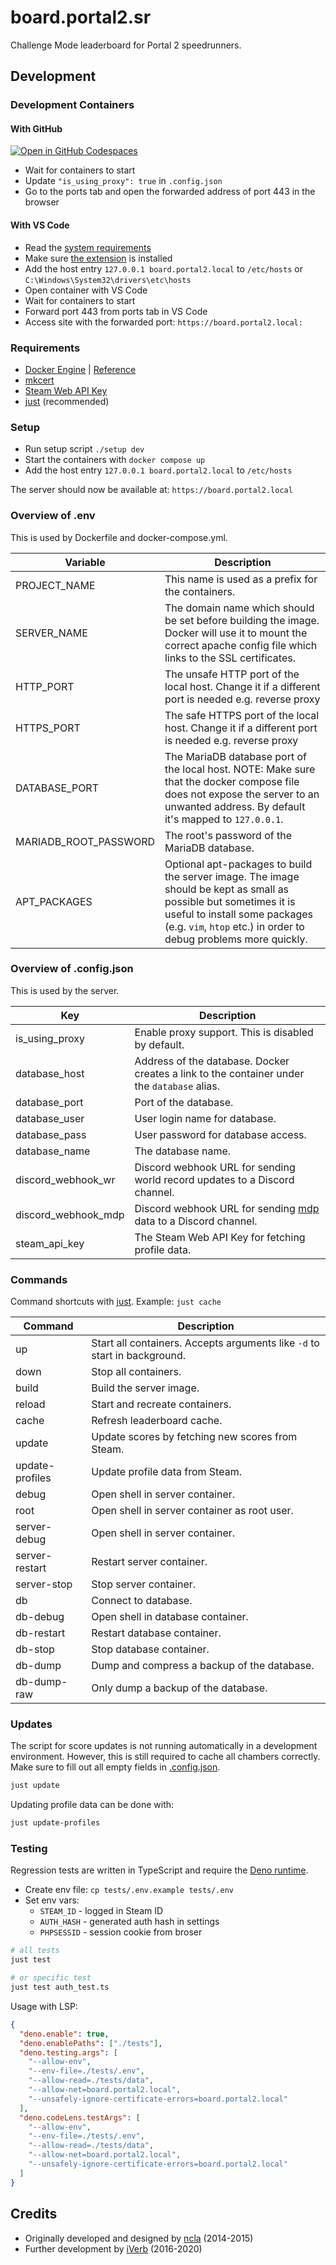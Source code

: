 # board.portal2.sr

Challenge Mode leaderboard for Portal 2 speedrunners.

## Development

### Development Containers

#### With GitHub

[![Open in GitHub Codespaces](https://github.com/codespaces/badge.svg)](https://codespaces.new/p2sr/Portal2Boards)

- Wait for containers to start
- Update `"is_using_proxy": true` in `.config.json`
- Go to the ports tab and open the forwarded address of port 443 in the browser

#### With VS Code

- Read the
  [system requirements](https://code.visualstudio.com/docs/devcontainers/containers)
- Make sure
  [the extension](https://marketplace.visualstudio.com/items?itemName=ms-vscode-remote.remote-containers)
  is installed
- Add the host entry `127.0.0.1 board.portal2.local` to `/etc/hosts` or
  `C:\Windows\System32\drivers\etc\hosts`
- Open container with VS Code
- Wait for containers to start
- Forward port 443 from ports tab in VS Code
- Access site with the forwarded port: `https://board.portal2.local:`

### Requirements

- [Docker Engine] | [Reference](https://docs.docker.com/compose/reference/)
- [mkcert]
- [Steam Web API Key]
- [just] (recommended)

[Docker Engine]: https://docs.docker.com/engine/install
[mkcert]: https://github.com/FiloSottile/mkcert
[Steam Web API Key]: https://steamcommunity.com/dev
[just]: https://github.com/casey/just

### Setup

- Run setup script `./setup dev`
- Start the containers with `docker compose up`
- Add the host entry `127.0.0.1 board.portal2.local` to `/etc/hosts`

The server should now be available at: `https://board.portal2.local`

### Overview of .env

This is used by Dockerfile and docker-compose.yml.

| Variable              | Description                                                                                                                                                                                                           |
| --------------------- | --------------------------------------------------------------------------------------------------------------------------------------------------------------------------------------------------------------------- |
| PROJECT_NAME          | This name is used as a prefix for the containers.                                                                                                                                                                     |
| SERVER_NAME           | The domain name which should be set before building the image. Docker will use it to mount the correct apache config file which links to the SSL certificates.                                                        |
| HTTP_PORT             | The unsafe HTTP port of the local host. Change it if a different port is needed e.g. reverse proxy                                                                                                                    |
| HTTPS_PORT            | The safe HTTPS port of the local host. Change it if a different port is needed e.g. reverse proxy                                                                                                                     |
| DATABASE_PORT         | The MariaDB database port of the local host. NOTE: Make sure that the docker compose file does not expose the server to an unwanted address. By default it's mapped to `127.0.0.1`.                                   |
| MARIADB_ROOT_PASSWORD | The root's password of the MariaDB database.                                                                                                                                                                          |
| APT_PACKAGES          | Optional apt-packages to build the server image. The image should be kept as small as possible but sometimes it is useful to install some packages (e.g. `vim`, `htop` etc.) in order to debug problems more quickly. |

### Overview of .config.json

This is used by the server.

| Key                 | Description                                                                                 |
| ------------------- | ------------------------------------------------------------------------------------------- |
| is_using_proxy      | Enable proxy support. This is disabled by default.                                          |
| database_host       | Address of the database. Docker creates a link to the container under the `database` alias. |
| database_port       | Port of the database.                                                                       |
| database_user       | User login name for database.                                                               |
| database_pass       | User password for database access.                                                          |
| database_name       | The database name.                                                                          |
| discord_webhook_wr  | Discord webhook URL for sending world record updates to a Discord channel.                  |
| discord_webhook_mdp | Discord webhook URL for sending [mdp] data to a Discord channel.                            |
| steam_api_key       | The Steam Web API Key for fetching profile data.                                            |

[mdp]: https://github.com/p2sr/mdp

### Commands

Command shortcuts with [just]. Example: `just cache`

| Command         | Description                                                               |
| --------------- | ------------------------------------------------------------------------- |
| up              | Start all containers. Accepts arguments like `-d` to start in background. |
| down            | Stop all containers.                                                      |
| build           | Build the server image.                                                   |
| reload          | Start and recreate containers.                                            |
| cache           | Refresh leaderboard cache.                                                |
| update          | Update scores by fetching new scores from Steam.                          |
| update-profiles | Update profile data from Steam.                                           |
| debug           | Open shell in server container.                                           |
| root            | Open shell in server container as root user.                              |
| server-debug    | Open shell in server container.                                           |
| server-restart  | Restart server container.                                                 |
| server-stop     | Stop server container.                                                    |
| db              | Connect to database.                                                      |
| db-debug        | Open shell in database container.                                         |
| db-restart      | Restart database container.                                               |
| db-stop         | Stop database container.                                                  |
| db-dump         | Dump and compress a backup of the database.                               |
| db-dump-raw     | Only dump a backup of the database.                                       |

### Updates

The script for score updates is not running automatically in a development
environment. However, this is still required to cache all chambers correctly.
Make sure to fill out all empty fields in
[.config.json](#overview-of-configjson).

```bash
just update
```

Updating profile data can be done with:

```bash
just update-profiles
```

### Testing

Regression tests are written in TypeScript and require the
[Deno runtime](https://deno.com).

- Create env file: `cp tests/.env.example tests/.env`
- Set env vars:
  - `STEAM_ID` - logged in Steam ID
  - `AUTH_HASH` - generated auth hash in settings
  - `PHPSESSID` - session cookie from broser

```bash
# all tests
just test

# or specific test
just test auth_test.ts
```

Usage with LSP:
```json
{
  "deno.enable": true,
  "deno.enablePaths": ["./tests"],
  "deno.testing.args": [
    "--allow-env",
    "--env-file=./tests/.env",
    "--allow-read=./tests/data",
    "--allow-net=board.portal2.local",
    "--unsafely-ignore-certificate-errors=board.portal2.local"
  ],
  "deno.codeLens.testArgs": [
    "--allow-env",
    "--env-file=./tests/.env",
    "--allow-read=./tests/data",
    "--allow-net=board.portal2.local",
    "--unsafely-ignore-certificate-errors=board.portal2.local"
  ]
}
```

## Credits

- Originally developed and designed by [ncla] (2014-2015)
- Further development by [iVerb] (2016-2020)

[ncla]: https://github.com/ncla/Portal-2-Leaderboard
[iVerb]: https://github.com/iVerb1/Portal2Boards
